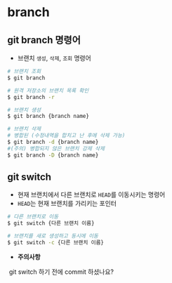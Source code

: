 # branch

## git branch 명령어

- 브랜치 `생성`, `삭제`, `조회` 명령어

```bash
# 브랜치 조회
$ git branch

# 원격 저장소의 브랜치 목록 확인
$ git branch -r

# 브랜치 생성
$ git branch {branch name}

# 브랜치 삭제
# 병합된 (수정내역을 합치고 난 후에 삭제 가능)
$ git branch -d {branch name}
#(주의) 병합되지 않은 브랜치 강제 삭제
$ git branch -D {branch name}
```



## git switch

- 현재 브랜치에서 다른 브랜치로 `HEAD`를 이동시키는 명령어
- `HEAD`는 현재 브랜치를 가리키는 포인터

```bash
# 다른 브랜치로 이동
$ git switch {다른 브랜치 이름}

# 브랜치를 새로 생성하고 동시에 이동
$ git switch -c {다른 브랜치 이름}
```



- **주의사항**

​	git switch 하기 전에 commit 하셨나요?